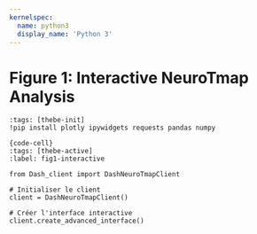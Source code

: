 ```yaml
---
kernelspec:
  name: python3
  display_name: 'Python 3'
---
```


# Figure 1: Interactive NeuroTmap Analysis

```{code-cell} python
:tags: [thebe-init]
!pip install plotly ipywidgets requests pandas numpy

{code-cell}
:tags: [thebe-active]
:label: fig1-interactive

from Dash_client import DashNeuroTmapClient

# Initialiser le client
client = DashNeuroTmapClient()

# Créer l'interface interactive
client.create_advanced_interface()